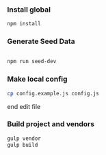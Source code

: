 ### Install global

```bash
npm install
```

### Generate Seed Data
```This command will generate seed data for products and admin super user.
```

```bash
npm run seed-dev
```

### Make local config
```bash
cp config.example.js config.js
```
end edit file

### Build project and vendors
```bash
gulp vendor
gulp build
```